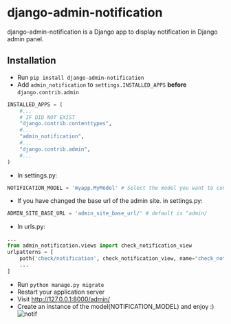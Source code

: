 # django-admin-notification
django-admin-notification is a Django app to display notification in Django admin panel.
## Installation
- Run `pip install django-admin-notification`
- Add `admin_notification` to `settings.INSTALLED_APPS` **before** `django.contrib.admin`
```python
INSTALLED_APPS = (
    #...
    # IF DID NOT EXIST
    "django.contrib.contenttypes",
    #...
    "admin_notification",
    #...
    "django.contrib.admin",
    #...
)

```
- In settings.py:
```python
NOTIFICATION_MODEL = 'myapp.MyModel' # Select the model you want to control, for example: "accounts.Message"
```
- If you have changed the base url of the admin site. in settings.py: 
```python
ADMIN_SITE_BASE_URL = 'admin_site_base_url/' # default is "admin/
```
- In urls.py:
```python
...
from admin_notification.views import check_notification_view
urlpatterns = [
    path('check/notification', check_notification_view, name="check_notifications"),
    ...
]

```
- Run `python manage.py migrate`
- Restart your application server
- Visit http://127.0.0.1:8000/admin/
- Create an instance of the model(NOTIFICATION_MODEL) and enjoy :)
![notif](https://user-images.githubusercontent.com/78421033/182895917-8c9cbc58-03df-48f8-b231-8f8a50c8162f.jpg)